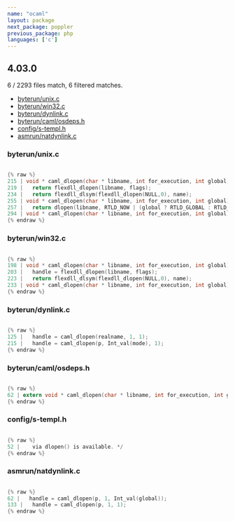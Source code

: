 ```yaml
---
name: "ocaml"
layout: package
next_package: poppler
previous_package: php
languages: ['c']
---
```

## 4.03.0
6 / 2293 files match, 6 filtered matches.

 - [byterun/unix.c](#byterununixc)
 - [byterun/win32.c](#byterunwin32c)
 - [byterun/dynlink.c](#byterundynlinkc)
 - [byterun/caml/osdeps.h](#byteruncamlosdepsh)
 - [config/s-templ.h](#configs-templh)
 - [asmrun/natdynlink.c](#asmrunnatdynlinkc)

### byterun/unix.c

```c

{% raw %}
215 | void * caml_dlopen(char * libname, int for_execution, int global)
219 |   return flexdll_dlopen(libname, flags);
234 |   return flexdll_dlsym(flexdll_dlopen(NULL,0), name);
255 | void * caml_dlopen(char * libname, int for_execution, int global)
257 |   return dlopen(libname, RTLD_NOW | (global ? RTLD_GLOBAL : RTLD_LOCAL)
294 | void * caml_dlopen(char * libname, int for_execution, int global)
{% endraw %}

```
### byterun/win32.c

```c

{% raw %}
198 | void * caml_dlopen(char * libname, int for_execution, int global)
203 |   handle = flexdll_dlopen(libname, flags);
223 |   return flexdll_dlsym(flexdll_dlopen(NULL,0), name);
233 | void * caml_dlopen(char * libname, int for_execution, int global)
{% endraw %}

```
### byterun/dynlink.c

```c

{% raw %}
125 |   handle = caml_dlopen(realname, 1, 1);
215 |   handle = caml_dlopen(p, Int_val(mode), 1);
{% endraw %}

```
### byterun/caml/osdeps.h

```c

{% raw %}
62 | extern void * caml_dlopen(char * libname, int for_execution, int global);
{% endraw %}

```
### config/s-templ.h

```c

{% raw %}
52 |    via dlopen() is available. */
{% endraw %}

```
### asmrun/natdynlink.c

```c

{% raw %}
62 |   handle = caml_dlopen(p, 1, Int_val(global));
133 |   handle = caml_dlopen(p, 1, 1);
{% endraw %}

```